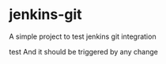 # jenkins-git

A simple project to test jenkins git integration

test
And it should be triggered by any change
